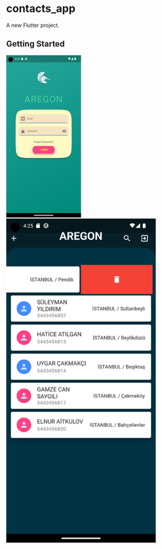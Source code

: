 # contacts_app

A new Flutter project.

## Getting Started
<div>
    <img src="assets/app_ss/login.png" alt="Login" width="200"/>
    <img src="assets/app_ss/home.png" alt="Home" width="400"/>
</div>